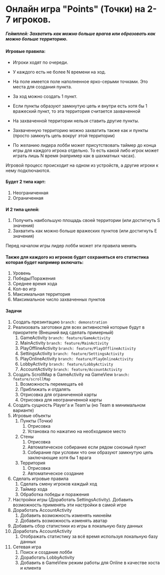 # Онлайн игра "Points" (Точки) на 2-7 игроков.

##### Геймплей: Захватить как можно больше врагов или образовать как можно больше территорию.

#### Игровые правила:
- Игроки ходят по очереди.

- У каждого есть не более N времени на ход.

- На поле имеется поле наполненное ярко-серыми точками. Это места для создания пункта.

- За ход можно создать 1 пункт.

- Если пункты образуют замкнутую цепь и внутри есть хотя бы 1 вражеский пункт, то эта территория считается захваченной

- На захваченной территории нельзя ставить другие пункты.

- Захваченную территорию можно захватить также как и пункты (просто замкнуть цепь вокруг этой территории)

- По желанию лидера лобби может присутствовать таймер до конца игры для каждого игрока отдельно. То есть какой либо игрок может играть лишь N время (например как в шахматных часах).

Игровой процесс происходит на одном из устройств, а другие игроки к нему подключаются.

#### Будет 2 типа карт:
1. Неограниченная
2. Ограниченная

#### И 2 типа целей:
1. Получить наибольшую площадь своей территории (или достигнуть S значения)
2. Захватить как можно больше вражеских пунктов (или достигнуть E значения)

Перед началом игры лидер лобби может эти правила менять

#### Также для каждого из игроков будет сохраняться его статистика которая будет например включать:
1. Уровень
2. Победы/Поражения
3. Среднее время хода
4. Кол-во игр
5. Максимальная территория
6. Максимальное число захваченных пунктов

#### Задачи

1. Создать презинтацию `branch: demonstration`
2. Реализовать заготовки для всех активностей которые будут в приоритете (Внешний вид сделать примерный)
   1. GameActivity `branch: feature/GameActivity`
   2. MainActivity `branch: feature/MainActivity`
   3. PlayOfflineActivity `branch: feature/PlayOfflineActivity`
   4. SettingsActivity `branch: feature/SettingsActivity`
   5. PlayOnlineActivity `branch: feature/PlayOnlineActivity`
   6. LobbyActivity `branch: feature/LobbyActivity`
   7. AccountActivity `branch: feature/AccountActivity`
3. Создать ScrollMap в GameActivity на GameView `branch: feature/scrollMap`
   1. Возможность перемещать её
   2. Приближать и отдалять
   3. Отрисовка для ограниченной карты
   4. Отрисовка для неограниченной карты
4. Создать сущность Player'а и Team'ы (но Team в минимальном варианте)
5. Игровые объекты
    1. Пункты (Точки)
       1. Отрисовка
       2. Установка по нажатию на необходимое место
    2. Стены
       1. Отрисовка
       2. Автоматическое собирание если рядом союзный пункт
       3. Собирание при условии что они образуют замкнутую цепь заключающие хотя бы 1 врага
    3. Территория
       1. Отрисовка
       2. Автоматическое создание
6. Сделать игровые правила
   1. Сделать смену игроков каждый ход
   2. Таймер хода
   3. Обработка победы и поражения
7. Настройки игры (Доработать SettingsActivity). Добавить возможность применять эти настройки в самой игре
8. Доработать AccountActivity
   1. Добавить возможность изменять никнейм
   2. Добавить возможность изменять аватар
9. Добавить сбор статистики из игры в локальную базу данных
10. Доработать AccountActivity
    1. Отображать статистику за всё время используя локальную базу данных
11. Сетевая игра
     1. Поиск и создание лобби
     2. Доработать LobbyActivity
     3. Добавить в GameView режим работы для Online в качестве хоста и клиента